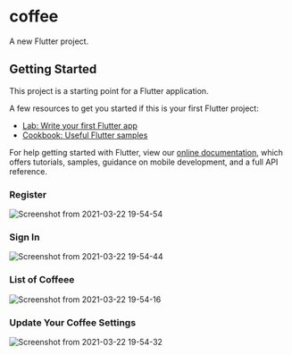 # coffee

A new Flutter project.

## Getting Started

This project is a starting point for a Flutter application.

A few resources to get you started if this is your first Flutter project:

- [Lab: Write your first Flutter app](https://flutter.dev/docs/get-started/codelab)
- [Cookbook: Useful Flutter samples](https://flutter.dev/docs/cookbook)

For help getting started with Flutter, view our
[online documentation](https://flutter.dev/docs), which offers tutorials,
samples, guidance on mobile development, and a full API reference.



### Register ### 


![Screenshot from 2021-03-22 19-54-54](https://user-images.githubusercontent.com/55140707/112006003-4ca9c500-8b49-11eb-8393-62988b6146f8.png)



### Sign In ###

![Screenshot from 2021-03-22 19-54-44](https://user-images.githubusercontent.com/55140707/112006023-53d0d300-8b49-11eb-9392-95e781764d92.png)



### List of Coffeee ###

![Screenshot from 2021-03-22 19-54-16](https://user-images.githubusercontent.com/55140707/112006107-6ba85700-8b49-11eb-9ff2-119ee2efe104.png)



### Update Your Coffee Settings ###

![Screenshot from 2021-03-22 19-54-32](https://user-images.githubusercontent.com/55140707/112006236-8bd81600-8b49-11eb-8224-7c4687a7afce.png)

